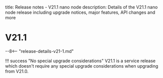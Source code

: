 title: Release notes - V21.1 nano node
description: Details of the V21.1 nano node release including upgrade notices, major features, API changes and more

# V21.1

--8<-- "release-details-v21-1.md"

!!! success "No special upgrade considerations"
	V21.1 is a service release which doesn't require any special upgrade considerations when upgrading from V21.0.